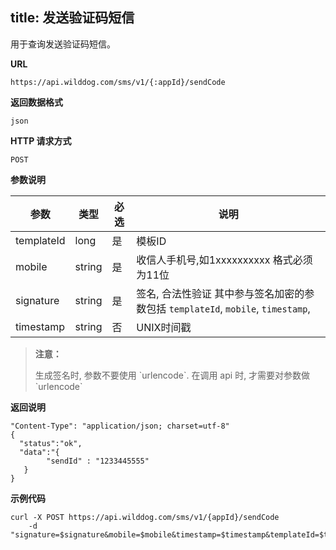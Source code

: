 
title: 发送验证码短信
---
用于查询发送验证码短信。

**URL**

```
https://api.wilddog.com/sms/v1/{:appId}/sendCode
```

**返回数据格式**

```
json
```

**HTTP 请求方式**  
  
```
POST    
```
    
**参数说明**
    
|参数           |类型           |必选       |说明|
|--------------|--------------|----------|---|
|templateId     |long            |是         |模板ID|
|mobile          |string         |是         |收信人手机号,如1xxxxxxxxxx 格式必须为11位|
|signature      |string         |是         |签名, 合法性验证 其中参与签名加密的参数包括 `templateId`, `mobile`, `timestamp`,|
|timestamp      |string         |否         |UNIX时间戳|
    

<blockquote class="warning">
  <p><strong>注意：</strong></p>
  生成签名时, 参数不要使用 `urlencode`. 在调用 api 时, 才需要对参数做 `urlencode`
</blockquote>



**返回说明**

```
"Content-Type": "application/json; charset=utf-8"
{
  "status":"ok",
  "data":"{
        "sendId" : "1233445555"
   }
}
```

**示例代码**

```
curl -X POST https://api.wilddog.com/sms/v1/{appId}/sendCode 
	-d "signature=$signature&mobile=$mobile&timestamp=$timestamp&templateId=$templateId"
	
```	